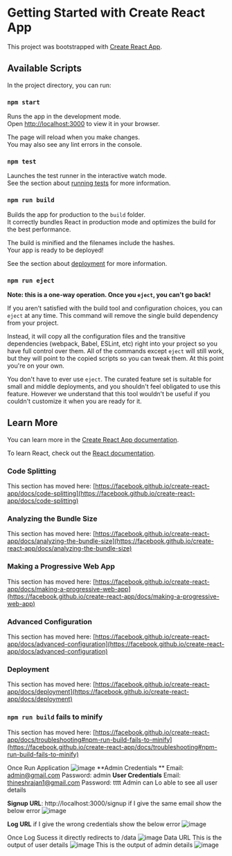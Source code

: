 # Getting Started with Create React App

This project was bootstrapped with [Create React App](https://github.com/facebook/create-react-app).

## Available Scripts

In the project directory, you can run:

### `npm start`

Runs the app in the development mode.\
Open [http://localhost:3000](http://localhost:3000) to view it in your browser.

The page will reload when you make changes.\
You may also see any lint errors in the console.

### `npm test`

Launches the test runner in the interactive watch mode.\
See the section about [running tests](https://facebook.github.io/create-react-app/docs/running-tests) for more information.

### `npm run build`

Builds the app for production to the `build` folder.\
It correctly bundles React in production mode and optimizes the build for the best performance.

The build is minified and the filenames include the hashes.\
Your app is ready to be deployed!

See the section about [deployment](https://facebook.github.io/create-react-app/docs/deployment) for more information.

### `npm run eject`

**Note: this is a one-way operation. Once you `eject`, you can't go back!**

If you aren't satisfied with the build tool and configuration choices, you can `eject` at any time. This command will remove the single build dependency from your project.

Instead, it will copy all the configuration files and the transitive dependencies (webpack, Babel, ESLint, etc) right into your project so you have full control over them. All of the commands except `eject` will still work, but they will point to the copied scripts so you can tweak them. At this point you're on your own.

You don't have to ever use `eject`. The curated feature set is suitable for small and middle deployments, and you shouldn't feel obligated to use this feature. However we understand that this tool wouldn't be useful if you couldn't customize it when you are ready for it.

## Learn More

You can learn more in the [Create React App documentation](https://facebook.github.io/create-react-app/docs/getting-started).

To learn React, check out the [React documentation](https://reactjs.org/).

### Code Splitting

This section has moved here: [https://facebook.github.io/create-react-app/docs/code-splitting](https://facebook.github.io/create-react-app/docs/code-splitting)

### Analyzing the Bundle Size

This section has moved here: [https://facebook.github.io/create-react-app/docs/analyzing-the-bundle-size](https://facebook.github.io/create-react-app/docs/analyzing-the-bundle-size)

### Making a Progressive Web App

This section has moved here: [https://facebook.github.io/create-react-app/docs/making-a-progressive-web-app](https://facebook.github.io/create-react-app/docs/making-a-progressive-web-app)

### Advanced Configuration

This section has moved here: [https://facebook.github.io/create-react-app/docs/advanced-configuration](https://facebook.github.io/create-react-app/docs/advanced-configuration)

### Deployment

This section has moved here: [https://facebook.github.io/create-react-app/docs/deployment](https://facebook.github.io/create-react-app/docs/deployment)

### `npm run build` fails to minify

This section has moved here: [https://facebook.github.io/create-react-app/docs/troubleshooting#npm-run-build-fails-to-minify](https://facebook.github.io/create-react-app/docs/troubleshooting#npm-run-build-fails-to-minify)

Once Run Application 
![image](https://github.com/thineshrajan/Reactjs/assets/45279705/e7b10c36-e886-4bab-95a4-c939b8a724ef)
**Admin Credentials **
Email: admin@gmail.com
Password: admin
**User Credentials**
Email:  thineshrajan1@gmail.com
Password: tttt
Admin can Lo able to see all user details

**Signup URL**: http://localhost:3000/signup
if I give the same email show the below error
![image](https://github.com/thineshrajan/Reactjs/assets/45279705/c582a9a7-8081-4829-befb-f2072829590e)

**Log URL** 
if I give the wrong credentials show the below error
![image](https://github.com/thineshrajan/Reactjs/assets/45279705/aecbec62-321b-4808-a0a4-f25815310cc8)

Once Log Sucess it directly redirects to /data
![image](https://github.com/thineshrajan/Reactjs/assets/45279705/e94c7acd-cae9-44ff-bff2-56af534c921f)
Data URL
This is the output of user details
![image](https://github.com/thineshrajan/Reactjs/assets/45279705/4236cddf-feab-4396-9a25-6d4ad4447d61)
This is the output of admin details
![image](https://github.com/thineshrajan/Reactjs/assets/45279705/332ca89f-ae2f-47c1-b6d7-f55f51b050dc)
